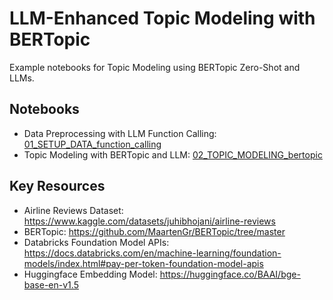 # LLM-Enhanced Topic Modeling with BERTopic
Example notebooks for Topic Modeling using BERTopic Zero-Shot and LLMs. 

## Notebooks
- Data Preprocessing with LLM Function Calling: [01_SETUP_DATA_function_calling](https://github.com/ccw2145/bertopic_llm_topic_modeling/blob/main/(notebook)%2001_SETUP_DATA_function_calling.ipynb)
- Topic Modeling with BERTopic and LLM: [02_TOPIC_MODELING_bertopic](https://github.com/ccw2145/bertopic_llm_topic_modeling/blob/main/(notebook)%2002_TOPIC_MODELING_bertopic.ipynb)
  
## Key Resources
- Airline Reviews Dataset: https://www.kaggle.com/datasets/juhibhojani/airline-reviews  
- BERTopic: https://github.com/MaartenGr/BERTopic/tree/master  
- Databricks Foundation Model APIs: https://docs.databricks.com/en/machine-learning/foundation-models/index.html#pay-per-token-foundation-model-apis  
- Huggingface Embedding Model: https://huggingface.co/BAAI/bge-base-en-v1.5  
